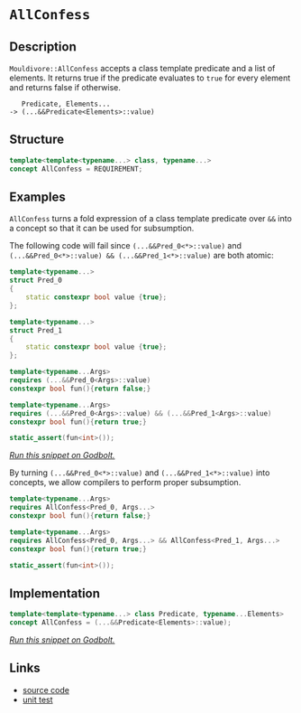 <!-- Copyright 2024 Feng Mofan
SPDX-License-Identifier: Apache-2.0 -->

# `AllConfess`

## Description

`Mouldivore::AllConfess` accepts a class template predicate and a list of elements.
It returns true if the predicate evaluates to `true` for every element and returns false if otherwise.

<pre><code>   Predicate, Elements...
-> (...&&Predicate&lt;Elements&gt;::value)</code></pre>

## Structure

```C++
template<template<typename...> class, typename...>
concept AllConfess = REQUIREMENT;
```

## Examples

`AllConfess` turns a fold expression of a class template predicate over `&&` into a concept so that it can be used for subsumption.

The following code will fail since `(...&&Pred_0<*>::value)` and `(...&&Pred_0<*>::value) && (...&&Pred_1<*>::value)` are both atomic:

```C++
template<typename...>
struct Pred_0
{
    static constexpr bool value {true};
};

template<typename...>
struct Pred_1
{
    static constexpr bool value {true};
};

template<typename...Args>
requires (...&&Pred_0<Args>::value)
constexpr bool fun(){return false;}

template<typename...Args>
requires (...&&Pred_0<Args>::value) && (...&&Pred_1<Args>::value)
constexpr bool fun(){return true;}

static_assert(fun<int>());
```

[*Run this snippet on Godbolt.*](https://godbolt.org/#z:OYLghAFBqd5QCxAYwPYBMCmBRdBLAF1QCcAaPECAMzwBtMA7AQwFtMQByARg9KtQYEAysib0QXACx8BBAKoBnTAAUAHpwAMvAFYTStJg1DIApACYAQuYukl9ZATwDKjdAGFUtAK4sGIMwDspK4AMngMmAByPgBGmMT%2BXKQADqgKhE4MHt6%2BeqnpjgJhEdEscQlJdpgOmUIETMQE2T5%2BgbaY9oUMdQ0ExVGx8Ym29Y3NuZWjfeEDZUNcAJS2qF7EyOwcBJgsyQZbJgDMbgQAnsmMrJgAdDeH2CYaAIIKBMReDgDUysSY6AD6GgejxMASsTw%2BEI%2BLyYjmQHzQDBemFUyWIHxiqE8HwAbmIvJgPiCLK98SCACKHMHAgIUg5UoFbHZ7TCHY5nC5sG5XO5Al5vT7fX5/LhAolAyFQ%2Bqw%2BECJEotEYrG47wEokklk0ymizV00VPRm7GEso6nc7MTk3R7EYAKHlPH4ARy8eB%2BCg%2BEC55gAbN7Bf9AUcrTa7iAQMr8QsgQi5aj0ZjaB8qF4GBBI6CfgRVgxE2IlFrNU8GdtDfsTezzddLdbbQd7vbME6XZg3R7bmYfe2/QDWUGa9hQ%2BHMAtCe3ve7PaPOz9/iLA9WQ2G8UOo7KtvK41ikym0xYM1mPur8xTC09obC/kwFEpGtRk6zwgQ7qnI3SOEtaJwAKy8PwcLSkVBODcaxrChFY1lVMwDh4UgCE0N8lgAaxAT8vSuAAOL0pE/AIvUkABOA5cKg/ROEkXgWAkDQNFIX9/0AjheAUEAaLgv831IOBYBgRAQBWAhki8AhyEoNAdjoeJIkuThVEwgBaPCPmAZA4SkK4zF4X5CBIPB0D0fhBBEMR2CkGRBEUFR1HY0hdCSAB3YgmGSTgeHfL8f3ggDOAAeSEwSCA%2BVAqA%2BWSvQUyQlJUj41LMd0PHE%2Bg0XMaCFl4NitCWCAkDE5IJLICgIByvKQGAKQzD4OgtmIZiIBiTyYnCBoThc3gGuYYgTm8mJtGqNiYLEthBG8hhaGa6ysBiLxgDcMRaGY7heCwFhDGAcRxqbGpsWbTzkWqISNhgh8Ok82g8BiRyOo8LBPNePBKIW0gtuIDElDJbYVtOox4KWKgDBtAA1PBMDs7yzRaszhFEcRTIM%2BQlDUTzbP0FaUBAyx9DO5jICWVBki6ea5JedBDjJUxLGsMx6Ke4hdO27H2k6TIXAYdxPBaPRQhmUpyjyNIMgEcY/CSfJ%2BYYfpufmBnetqKZBb0KoagEHpGnFwYKhGXo5cmXpVbmColgUcD1gkNyOG/WjPIYkL5MU5TVMkdT3VwbSkqgxY0u%2BpYEEwJgsASVNSGQyQDiuQiAkkDRJDMSQvWo1D8NIjhyNISjoKuLCvXQ/D0K4L1P0kLhP0Ir0LeshimJY2Dvs4nisr4vyhJEwrUASyTpI4BoWGxAI5KYeEDCMaL8KuLgrn/LSiBpvSklhozoekWGLIR6zdHKhynJa03zbo3gGN8gShMC4LO%2B73v%2B5WoeR7HuKW9yxKRwOMxUqr9jMuy2%2B8qborEpAE%2Be%2BQAepV8JcBojQWgVUap1Wsm1Jq4MYEdS6j1Bw4MBqMAIMNUankJpTRmrQOa4MlofQ2P%2BfAPxNrbWsrtZA%2B1wZHQ/NZU650mpXWIWlGm90YJPRepgN6y0jCfVAK/Pgf0FCA2BqDRg4NZ5QxMgvWQS8rL/lXsjL6ZMrDo0YVjAOuN8acEJgQYmBxSZowsJTXe1NaZaINh0aWzgICuC1sEFmusebCz5l0RxIsuguMlgrLoysmhswmFLRW3Qpg%2BPVtCMYQShYaxVlzNWJtlirGNosRO29LacA%2BH/M%2BACL5cGHqPDQTt8CTwfu7F%2BGUvY%2Bz9pQU2ydU7D0jgEIuAQAgHCjjHAupd6KcArqxauXFeL8X8l/D%2BiUpJsE4J3RSLAFDYjhNiApVxmQvE0qUnS08IZz1kRDBRiMQAHFIOvZyC0t4eTLj5BuAUgrZOICwWZ8zFnLNWQFCA8U77xAfgcZ%2B6UOJ12/vEMZrcEgLOSMkP4Sz8J/FeRee5eEKrgPiJA%2BqjUOpwLRZ1bqvUUEt0GugkaY0SGYEmtNWa80YKEP4aw0gpDpZbXmuPVQe0ti0MEMdBhZ0LonBYTddh4MuFpB4e9fh4RBEZWEUwAGQMQZgwetI4yEg5HmXhoonQhyVHGBMRjGIViAJ40yPNAA9ETVG5NLBmIAhYrAeq/FM3sSzRxnMSiJLcQUTInj3GZAifLGxoSAmOLtUrcJCS9by1ljE8NOtQ2uINkbEy5yem7yyTMiKcyFk4heUaF4JSXblN%2BZ7Ug3tfZDADvQhp/hh4HAOJ%2BT8kcQEaGrbhdCSavKMVsJXP5CwkIgGDiPA46F85QTrV6KCuFE4HAub09tXbTYaVbeXSpCFHrIqZpIIAA%3D)

By turning `(...&&Pred_0<*>::value)` and `(...&&Pred_1<*>::value)` into concepts, we allow compilers to perform proper subsumption.

```C++
template<typename...Args>
requires AllConfess<Pred_0, Args...>
constexpr bool fun(){return false;}

template<typename...Args>
requires AllConfess<Pred_0, Args...> && AllConfess<Pred_1, Args...>
constexpr bool fun(){return true;}

static_assert(fun<int>());
```

## Implementation

```C++
template<template<typename...> class Predicate, typename...Elements>
concept AllConfess = (...&&Predicate<Elements>::value);
```

[*Run this snippet on Godbolt.*](https://godbolt.org/#z:OYLghAFBqd5QCxAYwPYBMCmBRdBLAF1QCcAaPECAMzwBtMA7AQwFtMQByARg9KtQYEAysib0QXACx8BBAKoBnTAAUAHpwAMvAFYTStJg1DIApACYAQuYukl9ZATwDKjdAGFUtAK4sGISQBspK4AMngMmAByPgBGmMQgZqQADqgKhE4MHt6%2B/kGp6Y4CYRHRLHEJSXaYDplCBEzEBNk%2BfoG2mPZFDPWNBCVRsfGJtg1NLbntCmP94YPlw2YAlLaoXsTI7BwEmCzJBjsmAMxuO3sHmMenAJ7JjKyYAHTPx9gA1MgGCgpvysSY%2BFEO1IbwIt3ubGej2w9DYggUrxMGgAgmgGJtkgQ3sjaLQPAwqJhvm9jgARN4QKHmALUv4AvBAy4nGG7RgEBFHbAgEAANzEXkwS2OVhRSORAHoAFTSmWyuXisVSmVvAAqRPZb1lCpRSrleul2uRYrO%2ByYhxOYLuzEhL05YumxC8Dl%2B/3QAH0NGKTAB2EXIt4Bt7TM0Mj4CaaYVTJYhvGKoTxvPneTAk30ER2Xb2k4VerM50Uok0XK6WiFPW3Ye3pp1Yunuri5v2BoMNRzIMMMCNRmNxhNJgWpizVzPZo5%2Bn2j8eF3am803K0PKHI4jADmVlH/ACOXjw/x%2BOLxAkJ3yudY9IOXq6pdpRaK70dj8dobyoXgYECFvv%2BBHWDBfYiUHM8wLZEizNJl5zLJcVzXMUtx3PdsVxfFjw5Nwzw0C8YOvd5qWpJDDwJIk0LPLgsKvCsxTvHZu0fBNX3fT8LG/X9QQzIDsxA4M2zdJhvniAhqDfK5wgIV4PyFMcxQ4FZaE4ABWXg/A4LRSFQTg3GsawgzWDYU3MI4eFIAhNBklYAGsQHkyRHg0SQuG9I4NHkjQzACAIzAADk8/ROEkXgWAkDRMOU1T1I4XgFBATCTJUmTSDgWAYEQEA1gIZIvAIchKDQPY6HiSIHk4VRPICABaAJJDeYBkHbKRHjMXh6SIYg8HQPR%2BEEEQxHYKQZEERQVHUOLSF0MiAHdiCYZJOB4WSFKU0y1M4AB5TKMqxVAqDeErysq6rareeqzApDw8voGMDK4JZeFirQVggJBcuSfKyAoCBntekBgCkJIaFoHZiCiiAYiWmJwkaa5Zt4cHmGIa4VpibQaliozcrhAgVoYWgoZGrAYi8YA3DEWgou4XgsBYQxgHEPHdxRvAeSJJbIxqTKtiM0TOiW2g8BiKb4Y8LAlvTPBAvJ0gmeIOMlFJXZqd5oxTJWKgDFXAA1PBMHGlarWh/rhFEcQ%2Bs6%2BQlDUJaxv0amUC0yx9D5qLIBWVBMUyMmyumdAyVMSxrDMMKpdarAnY/DoukyFwGHcTxWj0UI5jKCo9AKDIBAmPwyNT7oBiT4YyOqWoBF6cZY9yAvOgZ4uZlzoYEgLmYM70YMmlrhZ65WBRdM2CR5o4RTSFC3hwp20qKqqmq6psk6IFwQgSBJMxDJu4zlZWBBMCYLAEjDyzJCOR4AE4jm9SQ7LMQJgvkgJD98jh/NIQLDMeAIuACTzD88t/rK4eTj6CIey0Iq2GiqvOKD1kqPVSutTK2UPqoHOgVIqHBGgsB5N6MqTAPgGCMEdQ%2BjwuC2SavgFqbUOqyG6sbaQptBoWxGroJIk1prQz7gPQB4U1rpUym8LabxUHoMwdg6meCCG2VOggl6F1F5HGWLdZWCUnoSNenAz6F0QD8IwZ8amXBD5cEwv9QGwNQYjVhpDfWpj4aI2Rg4fW6M2RYxxktfGhNia4jJkZSmCstiqXwP8WoTMyaqVZsgdm%2BsuZyRGrzfmkMhbeNuq1cWRkpYy0wHLKmRhFagHAXwNWChNba11owfWptKG9WobIWhw1VIMOtkrX2Vh7ZRNDi7N24ZOCewIN7I4pJ6n%2B0DvEYOzNnbhyrn4CArgm5kQTqUOuKc0hpyyGXTOKR5k50TrMiuEdq59EmSMouPQa7rPbs3RuSyTl9Dbsna6qx1g92uREthS0R4aMEVo3BOjREaApHPFq0jrpyPAevTe29KB9wfk/fBdlvR/29I5SQF9KpkXYZwSKoC7rxUSilNKG0VFKIuoVNgnBUH7RYAoHk7YeQfIuNMYh89g7kK6kbMpBtKmWxAEcUgTCZrk1YYtEaHCYGbW2sSqqpLyWJipeBaY4jEGXSXkcFe6KHqKNlbi2VvJkDJGSG6Slh83TUoILxYgLBKp8DoIYygxjVIWNxkZG1ViUa2IQRjBxuMfGYAJkTEm7iKbywyXE0gviGYBJZqoNmOwwmCG5pEvmAtrixJFgk/WyS0ipL9TTcIWT7o5KYBrLWOs9YSxKUyiQ5SBrmyqTodltTjB2xsE0%2BALTuhk3FF7W2ftLAB2HkHNqQyw6F26FHGOORlnTPmFclZhRMi7OzpkS5%2Bc9ndBLs0M5mzRnLvnfXUYOzV3btbkcq5ndu69V5YPJ5nA%2BHGpJWSilkqdjStniQheV1FVr1IBvLewww4RPBYkfBRwjjyRcvZYKAHvTvzPfylFICYpvr3vJI%2B8lPJuUPpIQ%2BjkT5cA5REo4fKwrQaVX3RqkH8PAMI5LeI6RnCSCAA%3D%3D)

## Links

- [source code](../../../../conceptrodon/mouldivore/concepts/all_confess.hpp)
- [unit test](../../../../tests/unit/concepts/mouldivore/all_confess.test.hpp)
